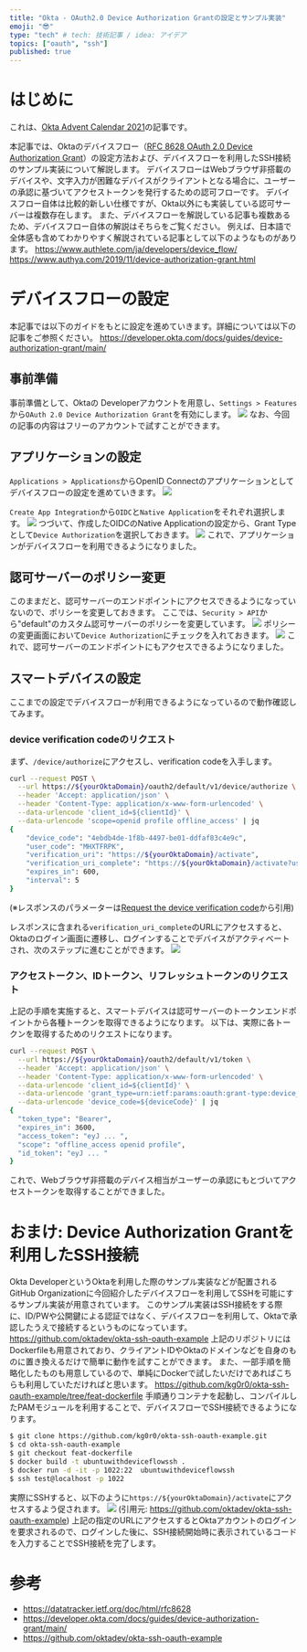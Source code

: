 ```yaml
---
title: "Okta - OAuth2.0 Device Authorization Grantの設定とサンプル実装"
emoji: "😎"
type: "tech" # tech: 技術記事 / idea: アイデア
topics: ["oauth", "ssh"]
published: true
---
```

# はじめに

これは、[Okta Advent Calendar 2021](https://adventar.org/calendars/6330)の記事です。

本記事では、Oktaのデバイスフロー（[RFC 8628 OAuth 2.0 Device Authorization Grant](https://datatracker.ietf.org/doc/html/rfc8628)）の設定方法および、デバイスフローを利用したSSH接続のサンプル実装について解説します。
デバイスフローはWebブラウザ非搭載のデバイスや、文字入力が困難なデバイスがクライアントとなる場合に、ユーザーの承認に基づいてアクセストークンを発行するための認可フローです。
デバイスフロー自体は比較的新しい仕様ですが、Okta以外にも実装している認可サーバーは複数存在します。
また、デバイスフローを解説している記事も複数あるため、デバイスフロー自体の解説はそちらをご覧ください。
例えば、日本語で全体感も含めてわかりやすく解説されている記事として以下のようなものがあります。
https://www.authlete.com/ja/developers/device_flow/
https://www.authya.com/2019/11/device-authorization-grant.html

# デバイスフローの設定
本記事では以下のガイドをもとに設定を進めていきます。詳細については以下の記事をご参照ください。
https://developer.okta.com/docs/guides/device-authorization-grant/main/

## 事前準備
事前準備として、Oktaの Developerアカウントを用意し、``Settings > Features``から``OAuth 2.0 Device Authorization Grant``を有効にします。
![](/images/1ed7fab3824f0b/settings-features.png)
なお、今回の記事の内容はフリーのアカウントで試すことができます。

## アプリケーションの設定
``Applications > Applications``からOpenID Connectのアプリケーションとしてデバイスフローの設定を進めていきます。
![](/images/1ed7fab3824f0b/applications.png)

``Create App Integration``から``OIDC``と``Native Application``をそれぞれ選択します。
![](/images/1ed7fab3824f0b/app-integration.png)
つづいて、作成したOIDCのNative Applicationの設定から、Grant Typeとして``Device Authorization``を選択しておきます。
![](/images/1ed7fab3824f0b/grant-type.png)
これで、アプリケーションがデバイスフローを利用できるようになりました。

## 認可サーバーのポリシー変更 
このままだと、認可サーバーのエンドポイントにアクセスできるようになっていないので、ポリシーを変更しておきます。
ここでは、``Security > API``から"default"のカスタム認可サーバーのポリシーを変更しています。
![](/images/1ed7fab3824f0b/authz-server.png)
ポリシーの変更画面において``Device Authorization``にチェックを入れておきます。
![](/images/1ed7fab3824f0b/policy.png)
これで、認可サーバーのエンドポイントにもアクセスできるようになりました。

## スマートデバイスの設定 

ここまでの設定でデバイスフローが利用できるようになっているので動作確認してみます。

### device verification codeのリクエスト

まず、``/device/authorize``にアクセスし、verification codeを入手します。

```bash
curl --request POST \
  --url https://${yourOktaDomain}/oauth2/default/v1/device/authorize \
  --header 'Accept: application/json' \
  --header 'Content-Type: application/x-www-form-urlencoded' \
  --data-urlencode 'client_id=${clientId}' \
  --data-urlencode 'scope=openid profile offline_access' | jq
{
    "device_code": "4ebdb4de-1f8b-4497-be01-ddfaf83c4e9c",
    "user_code": "MHXTFRPK",
    "verification_uri": "https://${yourOktaDomain}/activate",
    "verification_uri_complete": "https://${yourOktaDomain}/activate?user_code=MHXTFRPK",
    "expires_in": 600,
    "interval": 5
}
```
(※レスポンスのパラメーターは[Request the device verification code](https://developer.okta.com/docs/guides/device-authorization-grant/main/#request-the-device-verification-code)から引用)

レスポンスに含まれる``verification_uri_complete``のURLにアクセスすると、Oktaのログイン画面に遷移し、ログインすることでデバイスがアクティベートされ、次のステップに進むことができます。
![](/images/1ed7fab3824f0b/device-activate.png)

### アクセストークン、IDトークン、リフレッシュトークンのリクエスト 

上記の手順を実施すると、スマートデバイスは認可サーバーのトークンエンドポイントから各種トークンを取得できるようになります。
以下は、実際に各トークンを取得するためのリクエストになります。
```bash
curl --request POST \
  --url https://${yourOktaDomain}/oauth2/default/v1/token \
  --header 'Accept: application/json' \
  --header 'Content-Type: application/x-www-form-urlencoded' \
  --data-urlencode 'client_id=${clientId}' \
  --data-urlencode 'grant_type=urn:ietf:params:oauth:grant-type:device_code' \
  --data-urlencode 'device_code=${deviceCode}' | jq
{
  "token_type": "Bearer",
  "expires_in": 3600,
  "access_token": "eyJ ... ",
  "scope": "offline_access openid profile",
  "id_token": "eyJ ... "
}
```
これで、Webブラウザ非搭載のデバイス相当がユーザーの承認にもとづいてアクセストークンを取得することができました。

# おまけ: Device Authorization Grantを利用したSSH接続

Okta DeveloperというOktaを利用した際のサンプル実装などが配置されるGitHub Organizationに今回紹介したデバイスフローを利用してSSHを可能にするサンプル実装が用意されています。
このサンプル実装はSSH接続をする際に、ID/PWや公開鍵による認証ではなく、デバイスフローを利用して、Oktaで承認したうえで接続するというものになっています。
https://github.com/oktadev/okta-ssh-oauth-example
上記のリポジトリにはDockerfileも用意されており、クライアントIDやOktaのドメインなどを自身のものに置き換えるだけで簡単に動作を試すことができます。
また、一部手順を簡略化したものも用意しているので、単純にDockerで試したいだけであればこちらも利用していただければと思います。
https://github.com/kg0r0/okta-ssh-oauth-example/tree/feat-dockerfile
手順通りコンテナを起動し、コンパイルしたPAMモジュールを利用することで、デバイスフローでSSH接続できるようになります。
```bash
$ git clone https://github.com/kg0r0/okta-ssh-oauth-example.git
$ cd okta-ssh-oauth-example
$ git checkout feat-dockerfile
$ docker build -t ubuntuwithdeviceflowssh .
$ docker run -d -it -p 1022:22  ubuntuwithdeviceflowssh
$ ssh test@localhost -p 1022
```
実際にSSHすると、以下のように``https://${yourOktaDomain}/activate``にアクセスするよう促されます。
![](/images/1ed7fab3824f0b/deviceflowSSHScreenshot.png)
(引用元: https://github.com/oktadev/okta-ssh-oauth-example)
上記の指定のURLにアクセスするとOktaアカウントのログインを要求されるので、ログインした後に、SSH接続開始時に表示されているコードを入力することでSSH接続を完了します。

# 参考
- https://datatracker.ietf.org/doc/html/rfc8628
- https://developer.okta.com/docs/guides/device-authorization-grant/main/
- https://github.com/oktadev/okta-ssh-oauth-example